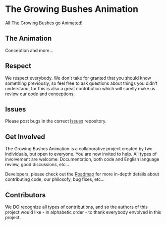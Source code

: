 # The Growing Bushes Animation
All The Growing Bushes go Animated!


## The Animation
Conception and more...


## Respect
We respect everybody. We don't take for granted that you should know something previously, so feel free to ask questions about things you didn't understand, for this is also a great contribution which will surelly make us review our code and conceptions.


## Issues
Please post bugs in the correct [Issues](https://github.com/ToniCalfim/growing_bushes/issues) repository.


## Get Involved
The Growing Bushes Animation is a collaborative project created by two individuals, but open to everyone. You are now invited to help. All types of involvement are welcome: Documentation, both code and English language review, good discussions, etc...

Developers, please check out the [Roadmap](https://github.com/ToniCalfim/growing_bushes/blob/master/Documents/ROADMAP.md) for more in-depth details about contributing code, our philosofy, bug fixes, etc...


## Contributors
We DO recognize all types of contributions, and so the authors of this project would like - in alphabetic order - to thank everybody envolved in this project.